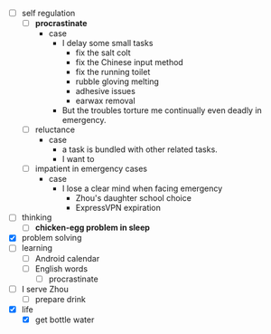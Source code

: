 - [ ] self regulation
    - [ ] **procrastinate**
        - case
            - I delay some small tasks
                - fix the salt colt
                - fix the Chinese input method
                - fix the running toilet
                - rubble gloving melting
                - adhesive issues
                - earwax removal
            - But the troubles torture me continually even deadly in emergency.
    - [ ] reluctance
        - case
            - a task is bundled with other related tasks.
            - I want to 
    - [ ] impatient in emergency cases
        - case
            - I lose a clear mind when facing emergency
                - Zhou's daughter school choice
                - ExpressVPN expiration
- [ ] thinking
    - [ ] **chicken-egg problem in sleep**
- [x] problem solving
- [ ] learning
    - [ ] Android calendar
    - [ ] English words
        - [ ] procrastinate
- [ ] I serve Zhou
    - [ ] prepare drink
- [x] life
    - [x] get bottle water